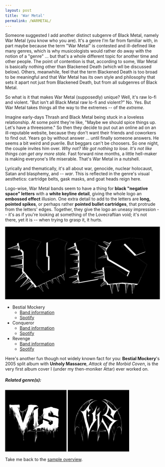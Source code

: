 ```yaml
---
layout: post
title: 'War Metal'
permalink: /WARMETAL/
---
```


Someone suggested I add another distinct subgenre of Black Metal, namely War Metal (you know who you are). It's a genre I'm far from familiar with, in part maybe because the term "War Metal" is contested and ill-defined like many genres, which is why musicologists would rather do away with the notion of a "genre" ... but that's a whole different topic for another time and other people. The point of contention is that, according to some, War Metal is basically nothing other than Blackened Death (which wll be discussed below). Others, meanwhile, feel that the term Blackened Death is too broad to be meaningful and that War Metal has its own style and philosophy that sets it apart not just from Blackened Death, but from all subgenres of Black Metal. 

So what is it that makes War Metal (supposedly) unique? Well, it's raw lo-fi and violent. "But isn't all Black Metal raw lo-fi and violent?" No. Yes. But War Metal takes things all the way to the extremes -- of the *extreme*. 

Imagine early-days Thrash and Black Metal being stuck in a loveless relationship. At some point they're like, "Maybe we should spice things up. Let's have a threesome." So then they decide to put out an online ad on an ill-reputable website, because they don't want their friends and coworkers to find out. Years go by without answer ... until finally someone answers. He seems a bit weird and puerile. But beggars can't be choosers. So one night, the couple invites him over. *Why not? We got nothing to lose. It's not like things can get any more stale.* Fast forward nine months, a little hell-maker is making everyone's life miserable. That's War Metal in a nutshell. 

Lyrically and thematically, it's all about war, genocide, nuclear holocaust, Satan and blasphemy, and -- *war*. This is reflected in the genre's visual aesthetics: cartridge belts, gask masks, and goat heads reign here.


Logo-wise, War Metal bands seem to have a thing for **black "negative space" letters** with a **white keyline detail**, giving the whole logo an **embossed effect** illusion. One extra detail to add to the letters are **long, pointed spikes**, or perhaps rather **pointed bullet cartridges**, that protrude from the letters' edges. Together, they give the logo an uneasy impression -- it's as if you're looking at something of the Lovecraftian void; it's not there, yet it is -- when trying to grasp it, it hurts. 

![War Metal](..\assets\img\projects\proj-8\war.jpg)


<ul>
<li>Bestial Mockery
<ul>
<li><a href="https://www.metal-archives.com/bands/Bestial_Mockery/432" target="_blank" rel="noopener"><span>Band information</span></a></li>
<li><a href="https://open.spotify.com/track/3B45IWIzZMGLWDsS61M0Kt?si=241a1aa61150449f" target="_blank" rel="noopener"><span>Spotify</span></a></li>
</ul>
</li>

<li>Conqueror
<ul>
<li><a href="https://www.metal-archives.com/bands/Conqueror/3502" target="_blank" rel="noopener"><span>Band information</span></a></li>
<li><a href="https://open.spotify.com/track/4LCN6rlqRF0dGVZIjG4JLC?si=a1badaf9dc87444f" target="_blank" rel="noopener"><span>Spotify</span></a></li>
</ul>
</li>

<li>Revenge
<ul>
<li><a href="https://www.metal-archives.com/bands/Vital_Remains/720" target="_blank" rel="noopener"><span>Band information</span></a></li>
<li><a href="https://open.spotify.com/track/2hcbW4tEpCEo9NLNbwhVb8?si=a498dcc33d894274" target="_blank" rel="noopener"><span>Spotify</span></a></li>
</ul>
</li>
</ul>

Here's another fun though not widely known fact for you: **Bestial Mockery**'s 2005 split album with **Unholy Massacre**, *Attack of the Morbid Coven*,  is the very first album cover I (under my then-moniker Attar) ever worked on.

##### Related genre(s):
[<img src="..\assets\img\projects\proj-9\blackeneddeath.jpg" alt="Blackened Death Metal" width=200 >](/BLACKENEDDEATH/)
[<img src="..\assets\img\projects\proj-9\black2.jpg" alt="Black Metal" width=200 >](/BLACKMETAL/)

Take me back to the [sample overview](../projects/proj-8).